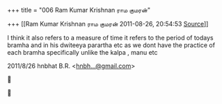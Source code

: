+++
title = "006 Ram Kumar Krishnan ராம குமரன்"

+++
[[Ram Kumar Krishnan ராம குமரன்	2011-08-26, 20:54:53 [Source](https://groups.google.com/g/samskrita/c/bg6qj2kX5Ro)]]



I think it also refers to a measure of time it refers to the period of todays bramha and in his dwiteeya parartha etc as we dont have the practice of each bramha specifically unlike the kalpa , manu etc  
  

2011/8/26 hnbhat B.R. \<[hnbh...@gmail.com]()\>  





